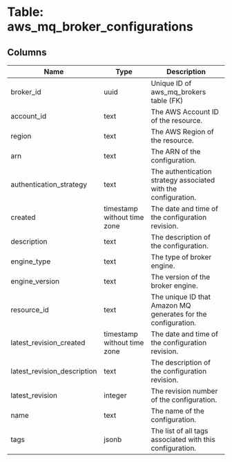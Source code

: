 
# Table: aws_mq_broker_configurations

## Columns
| Name        | Type           | Description  |
| ------------- | ------------- | -----  |
|broker_id|uuid|Unique ID of aws_mq_brokers table (FK)|
|account_id|text|The AWS Account ID of the resource.|
|region|text|The AWS Region of the resource.|
|arn|text|The ARN of the configuration.|
|authentication_strategy|text|The authentication strategy associated with the configuration.|
|created|timestamp without time zone|The date and time of the configuration revision.|
|description|text|The description of the configuration.|
|engine_type|text|The type of broker engine.|
|engine_version|text|The version of the broker engine.|
|resource_id|text|The unique ID that Amazon MQ generates for the configuration.|
|latest_revision_created|timestamp without time zone|The date and time of the configuration revision.|
|latest_revision_description|text|The description of the configuration revision.|
|latest_revision|integer|The revision number of the configuration.|
|name|text|The name of the configuration.|
|tags|jsonb|The list of all tags associated with this configuration.|
